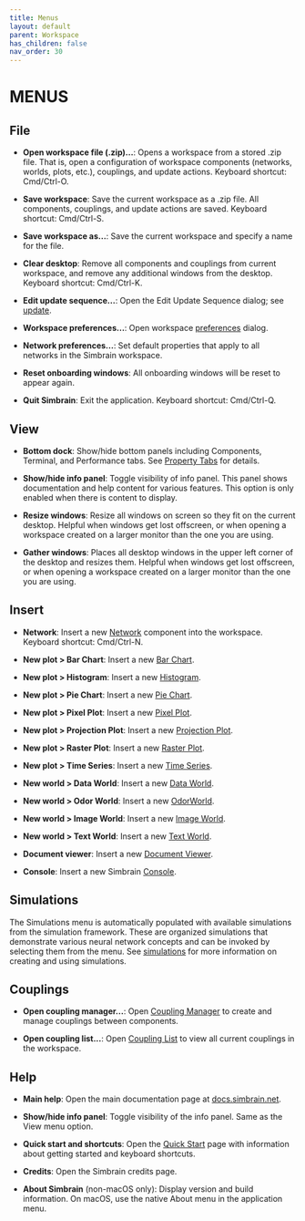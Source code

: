 ```yaml
---
title: Menus
layout: default
parent: Workspace
has_children: false
nav_order: 30
---
```


# MENUS

## File

- **Open workspace file (.zip)...**: Opens a workspace from a stored .zip file. That is, open a configuration of workspace components (networks, worlds, plots, etc.), couplings, and update actions. Keyboard shortcut: Cmd/Ctrl-O.

- **Save workspace**: Save the current workspace as a .zip file. All components, couplings, and update actions are saved. Keyboard shortcut: Cmd/Ctrl-S.

- **Save workspace as...**: Save the current workspace and specify a name for the file.

- **Clear desktop**: Remove all components and couplings from current workspace, and remove any additional windows from the desktop. Keyboard shortcut: Cmd/Ctrl-K.

- **Edit update sequence...**: Open the Edit Update Sequence dialog; see [update](update).

- **Workspace preferences...**: Open workspace [preferences](preferences) dialog.

- **Network preferences...**: Set default properties that apply to all networks in the Simbrain workspace.

- **Reset onboarding windows**: All onboarding windows will be reset to appear again.

- **Quit Simbrain**: Exit the application. Keyboard shortcut: Cmd/Ctrl-Q.

## View

- **Bottom dock**: Show/hide bottom panels including Components, Terminal, and Performance tabs. See [Property Tabs](propertyTabs) for details.

- **Show/hide info panel**: Toggle visibility of info panel. This panel shows documentation and help content for various features. This option is only enabled when there is content to display.

- **Resize windows**: Resize all windows on screen so they fit on the current desktop. Helpful when windows get lost offscreen, or when opening a workspace created on a larger monitor than the one you are using.

- **Gather windows**: Places all desktop windows in the upper left corner of the desktop and resizes them. Helpful when windows get lost offscreen, or when opening a workspace created on a larger monitor than the one you are using.

## Insert

- **Network**: Insert a new [Network](../network/) component into the workspace. Keyboard shortcut: Cmd/Ctrl-N.

- **New plot > Bar Chart**: Insert a new [Bar Chart](../plots/barChart).

- **New plot > Histogram**: Insert a new [Histogram](../plots/histogram).

- **New plot > Pie Chart**: Insert a new [Pie Chart](../plots/pieChart).

- **New plot > Pixel Plot**: Insert a new [Pixel Plot](../plots/pixelPlot).

- **New plot > Projection Plot**: Insert a new [Projection Plot](../plots/projectionPlot).

- **New plot > Raster Plot**: Insert a new [Raster Plot](../plots/rasterPlot).

- **New plot > Time Series**: Insert a new [Time Series](../plots/timeSeries).

- **New world > Data World**: Insert a new [Data World](../worlds/dataworld.html).

- **New world > Odor World**: Insert a new [OdorWorld](../worlds/odorworld.html).

- **New world > Image World**: Insert a new [Image World](../worlds/imageworld.html).

- **New world > Text World**: Insert a new [Text World](../worlds/textworld.html).

- **Document viewer**: Insert a new [Document Viewer](../utilities/docviewer.html).

- **Console**: Insert a new Simbrain [Console](../utilities/terminal.html).

## Simulations

The Simulations menu is automatically populated with available simulations from the simulation framework. These are organized simulations that demonstrate various neural network concepts and can be invoked by selecting them from the menu. See [simulations](../simulations) for more information on creating and using simulations.

## Couplings

- **Open coupling manager...**: Open [Coupling Manager](couplings.html) to create and manage couplings between components.

- **Open coupling list...**: Open [Coupling List](couplings.html) to view all current couplings in the workspace.

## Help

- **Main help**: Open the main documentation page at [docs.simbrain.net](https://docs.simbrain.net/).

- **Show/hide info panel**: Toggle visibility of the info panel. Same as the View menu option.

- **Quick start and shortcuts**: Open the [Quick Start](../quickstart.html) page with information about getting started and keyboard shortcuts.

- **Credits**: Open the Simbrain credits page.

- **About Simbrain** (non-macOS only): Display version and build information. On macOS, use the native About menu in the application menu.